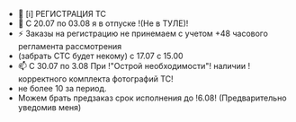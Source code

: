 - 👋 [i] РЕГИСТРАЦИЯ ТС
- 👀 C 20.07 по 03.08 я в отпуске !(Не в ТУЛЕ)!
- ⚡ Заказы на регистрацию не принемаем с учетом +48 часового регламента рассмотрения
- (забрать СТС будет некому) с 17.07 с 15.00
- 📫 С 30.07 по 3.08 При !"Острой необходимости"!  наличии !корректного комплекта фотографий ТС!
- не более 10 за период.
- Можем брать предзаказ срок исполнения до !6.08! (Предварительно уведомив меня) 



<!---
Yusovs/Yusovs is a ✨ special ✨ repository because its `README.md` (this file) appears on your GitHub profile.
You can click the Preview link to take a look at your changes.
--->
